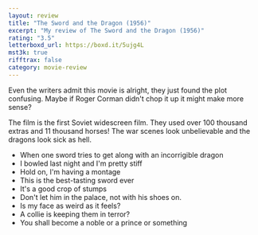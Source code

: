 ```yaml
---
layout: review
title: "The Sword and the Dragon (1956)"
excerpt: "My review of The Sword and the Dragon (1956)"
rating: "3.5"
letterboxd_url: https://boxd.it/5ujg4L
mst3k: true
rifftrax: false
category: movie-review
---
```


Even the writers admit this movie is alright, they just found the plot confusing. Maybe if Roger Corman didn't chop it up it might make more sense?

The film is the first Soviet widescreen film. They used over 100 thousand extras and 11 thousand horses! The war scenes look unbelievable and the dragons look sick as hell.

- When one sword tries to get along with an incorrigible dragon
- I bowled last night and I'm pretty stiff
- Hold on, I'm having a montage
- This is the best-tasting sword ever
- It's a good crop of stumps
- Don't let him in the palace, not with his shoes on.
- Is my face as weird as it feels?
- A collie is keeping them in terror?
- You shall become a noble or a prince or something
